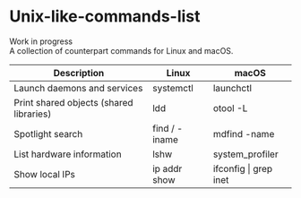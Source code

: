 # Unix-like-commands-list
Work in progress  
A collection of counterpart commands for Linux and macOS.

|**Description**|**Linux**|**macOS**|
-----------|------|-----|
|Launch daemons and services|systemctl|launchctl|
|Print shared objects (shared libraries)|ldd |otool -L|
|Spotlight search|find / -iname|mdfind -name|
|List hardware information|lshw|system_profiler|
|Show local IPs|ip addr show|ifconfig \| grep inet|
